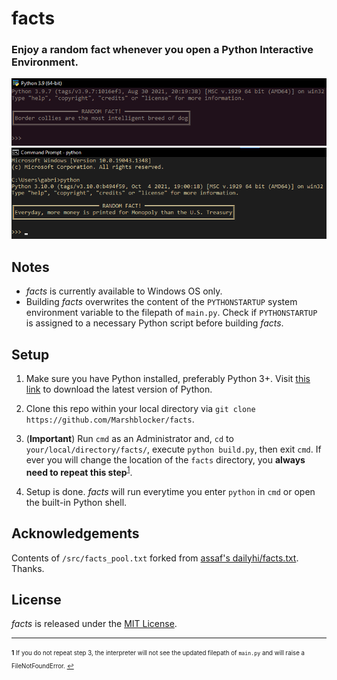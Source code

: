 # facts
### Enjoy a random fact whenever you open a Python Interactive Environment.

![Sample Image 1](./misc/sample1.png "Sample Image 1")
![Sample Image 2](./misc/sample2.png "Sample Image 2")

## Notes
* *facts* is currently available to Windows OS only.
* Building *facts* overwrites the content of the `PYTHONSTARTUP` system environment
  variable to the filepath of `main.py`. Check if `PYTHONSTARTUP` is assigned to
  a necessary Python script before building *facts*.

## Setup
1. Make sure you have Python installed, preferably Python 3+. Visit 
   [this link](https://www.python.org/downloads/) to download the latest version
   of Python.

2. Clone this repo within your local directory via 
   `git clone https://github.com/Marshblocker/facts`.

3. (**Important**) Run `cmd` as an Administrator and, `cd` to 
   `your/local/directory/facts/`, execute `python build.py`, then exit `cmd`.
   If ever you will change the location of the `facts` directory, you **always 
   need to repeat this step**<sup id="a1">[1](#f1)</sup>.

4. Setup is done. *facts* will run everytime you enter `python` in `cmd` or
   open the built-in Python shell. 

## Acknowledgements

Contents of `/src/facts_pool.txt` forked from [assaf's dailyhi/facts.txt](https://github.com/assaf/dailyhi/blob/master/facts.txt). Thanks.

## License
*facts* is released under the [MIT License](https://opensource.org/licenses/MIT).


---
<sub><sup>
<b id="f1">1</b> 
      If you do not repeat step 3, the interpreter will not see the updated
      filepath of `main.py` and will raise a FileNotFoundError. 
[↩](#a1)
</sup></sub>